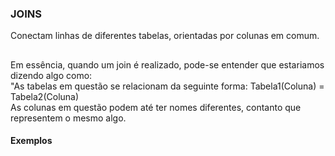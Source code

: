 ### JOINS
Conectam linhas de diferentes tabelas, orientadas por colunas em comum.

##

Em essência, quando um join é realizado, pode-se entender que estariamos dizendo algo como:<br>
"As tabelas em questão se relacionam da seguinte forma: Tabela1(Coluna) = Tabela2(Coluna)<br>
As colunas em questão podem até ter nomes diferentes, contanto que representem o mesmo algo. 

#### Exemplos
